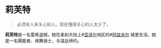 # 莉芙特

> 必须有人来关心别人。现在懂得关心的人太少了。

**莉芙特**是一名雷希盗贼，她在柔刹大陆上#[亚泽尔](locations/azir)地区的#[阿兹米尔](locations/azimir) 城里生活。她是一名飓能者、缘舞骑士，与温达缔约。
